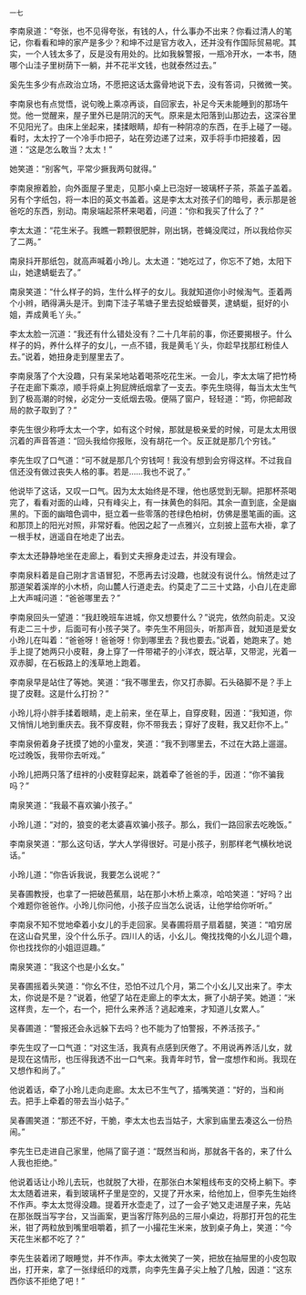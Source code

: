     一七 

   李南泉道：“夸张，也不见得夸张，有钱的人，什么事办不出来？你看过清人的笔记，你看看和坤的家产是多少？和坤不过是官方收入，还并没有作国际贸易呢。其实，一个人钱太多了，反是没有用处的。比如我躲警报，一瓶冷开水，一本书，随哪个山洼子里树荫下一躺，并不花半文钱，也就泰然过去。”

   奚先生多少有点政治立场，不愿把这话太露骨地说下去，没有答词，只微微一笑。

   李南泉也有点觉悟，说句晚上乘凉再谈，自回家去，补足今天未能睡到的那场午觉。他一觉醒来，屋子里外已是阴沉的天气。原来是太阳落到山那边去，这深谷里不见阳光了。由床上坐起来，揉揉眼睛，却有一种阴凉的东西，在手上碰了一碰。看时，太太拧了一个冷手巾把子，站在旁边递了过来，双手将手巾把接着，因道：“这是怎么敢当？太太！”

   她笑道：“别客气，平常少撅我两句就得。”

   李南泉擦着脸，向外面屋子里走，见那小桌上已泡好一玻璃杯子茶，茶盖子盖着。另有个字纸包，将一本旧的英文书盖着。这是李太太对孩子们的暗号，表示那是爸爸吃的东西，别动。南泉端起茶杯来喝着，问道：“你和我买了什么了？”

   李太太道：“花生米子。我瞧一颗颗很肥胖，刚出锅，苍蝇没爬过，所以我给你买了二两。”

   南泉抖开那纸包，就高声喊着小玲儿。太太道：“她吃过了，你忘不了她，太阳下山，她逮蜻蜓去了。”

   南泉笑道：“什么样子的妈，生什么样子的女儿。我就知道你小时候淘气。歪着两个小辫，晒得满头是汗。到南下洼子苇塘子里去捉蛤蟆瞢荚，逮蜻蜓，挺好的小姐，弄成黄毛丫头。”

   李太太脸一沉道：“我还有什么错处没有？二十几年前的事，你还要揭根子。什么样子的妈，养什么样子的女儿，一点不错，我是黄毛丫头，你趁早找那红粉佳人去。”说着，她扭身走到屋里去了。

   李南泉落了个大没趣，只有呆呆地站着喝茶吃花生米。一会儿，李太太端了把竹椅子在走廊下乘凉，顺手将桌上狗屁牌纸烟拿了一支去。李先生晓得，每当太太生气到了极高潮的时候，必定分一支纸烟去吸。便隔了窗户，轻轻道：“筠，你把邮政局的款子取到了？”

   李先生很少称呼太太一个字，如有这个时候，那就是极亲爱的时候，可是太太用很沉着的声音答道：“回头我给你报账，没有胡花一个。反正就是那几个穷钱。”

   李先生叹了口气道：“可不就是那几个穷钱呵！我没有想到会穷得这样。不过我自信还没有做过丧失人格的事。若是……我也不说了。”

   他说毕了这话，又叹一口气。因为太太始终是不理，他也感觉到无聊。把那杯茶喝完了，看看对面的山峰，只有峰尖上，有一抹黄色的斜阳。其余一直到底，全是幽黑的。下面的幽暗色调中，挺立着一些零落的苍绿色柏树，仿佛是墨笔画的画。这和那顶上的阳光对照，非常好看。他因之起了一点雅兴，立刻披上蓝布大褂，拿了一根手杖，逍遥自在地走了出去。

   李太太还静静地坐在走廊上，看到丈夫擦身走过去，并没有理会。

   李南泉料着是自己刚才言语冒犯，不愿再去讨没趣，也就没有说什么。悄然走过了那道架着溪岸的小木桥，向山麓人行道走去。约莫走了二三十丈路，小白儿在走廊上大声喊问道：“爸爸哪里去？”

   李南泉回头一望道：“我赶晚班车进城，你又想要什么？”说完，依然向前走。又没有走二三十步，后面可有小孩子哭了。李先生不用回头，听那声音，就知道是爱女小玲儿在叫着：“爸爸呀！爸爸呀！你到哪里去？我也要去。”说着，她跑来了。她手上提了她两只小皮鞋，身上穿了一件带裙子的小洋衣，既沾草，又带泥，光着一双赤脚，在石板路上的浅草地上跑着。

   李南泉早是站住了等她。笑道：“我不哪里去，你又打赤脚。石头硌脚不是？手上提了皮鞋。这是什么打扮？”

   小玲儿将小胖手揉着眼睛，走上前来，坐在草上，自穿皮鞋，因道：“我知道，你又悄悄儿地到重庆去。我不穿皮鞋，你不带我去；穿好了皮鞋，我又赶你不上。”

   李南泉俯着身子抚摸了她的小童发，笑道：“我不到哪里去，不过在大路上遛遛。吃过晚饭，我带你去听戏。”

   小玲儿把两只落了纽袢的小皮鞋穿起来，跳着牵了爸爸的手，因道：“你不骗我吗？”

   南泉笑道：“我最不喜欢骗小孩子。”

   小玲儿道：“对的，狼变的老太婆喜欢骗小孩子。那么，我们一路回家去吃晚饭。”

   李南泉笑道：“那么这句话，学大人学得很好。可是小孩子，别那样老气横秋地说话。”

   小玲儿道：“你告诉我说，我要怎么说呢？”

   吴春圃教授，也拿了一把破芭蕉扇，站在那小木桥上乘凉，哈哈笑道：“好吗？出个难题你爸爸作。小玲儿你问他，小孩子应当怎么说话，让他学给你听听。”

   李南泉不知不觉地牵着小女儿的手走回家。吴春圃将扇子扇着腿，笑道：“咱穷居在这山旮旯里，没个什么乐子。四川人的话，小幺儿。俺找找俺的小幺儿逗个趣，你也找找你的小姐逗逗趣。”

   南泉笑道：“我这个也是小幺女。”

   吴春圃摇着头笑道：“你幺不住，恐怕不过几个月，第二个小幺儿又出来了。李太太，你说是不是？”说着，他望了站在走廊上的李太太，撅了小胡子笑。她道：“米这样贵，左一个，右一个，把什么来养活？逃起难来，才知道儿女累人。”

   吴春圃道：“警报还会永远躲下去吗？也不能为了怕警报，不养活孩子。”

   李先生叹了一口气道：“对这生活，我真有点感到厌倦了。不用说再养活儿女，就是现在这情形，也压得我透不出一口气来。我青年时节，曾一度想作和尚。我现在又想作和尚了。”

   他说着话，牵了小玲儿走向走廊。太太已不生气了，插嘴笑道：“好的，当和尚去。把手上牵着的带去当小姑子。”

   吴春圃笑道：“那还不好，干脆，李太太也去当姑子，大家到庙里去凑这么一份热闹。”

   李先生已走进自己家里，他隔了窗子道：“既然当和尚，那就各干各的，来了什么人我也拒绝。”

   他说着话让小玲儿去玩，也就脱了大褂，在那张白木架粗线布支的交椅上躺下。李太太随着进来，看到玻璃杯子里是空的，又提了开水来，给他加上，但李先生始终不作声。李太太觉得没趣。提着开水壶走了，过了一会子’她又走进屋子来，先站在那张既当写字台，又当画案，更当客厅陈列品的三屉小桌边，将那打开包的花生米，钳了两粒放到嘴里咀嚼着，抓了一小撮花生米来，放到桌子角上，笑道：“今天花生米都不吃了？”

   李先生装着闭了眼睡觉，并不作声。李太太微笑了一笑，把放在抽屉里的小皮包取出，打开来，拿了一张绿纸印的戏票，向李先生鼻子尖上触了几触，因道：“这东西你该不拒绝了吧！”

